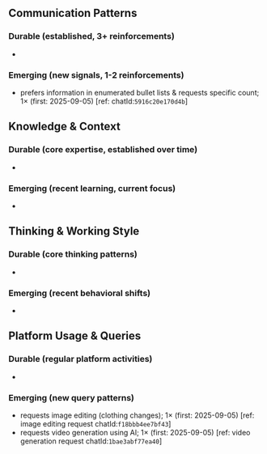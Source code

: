 ## Communication Patterns
### Durable (established, 3+ reinforcements)
-

### Emerging (new signals, 1-2 reinforcements)
- prefers information in enumerated bullet lists & requests specific count; 1× (first: 2025-09-05) [ref: chatId:`5916c20e170d4b`]

## Knowledge & Context
### Durable (core expertise, established over time)
-

### Emerging (recent learning, current focus)
-

## Thinking & Working Style
### Durable (core thinking patterns)
-

### Emerging (recent behavioral shifts)
-

## Platform Usage & Queries
### Durable (regular platform activities)
-

### Emerging (new query patterns)
- requests image editing (clothing changes); 1× (first: 2025-09-05) [ref: image editing request chatId:`f18bbb4ee7bf43`]
- requests video generation using AI; 1× (first: 2025-09-05) [ref: video generation request chatId:`1bae3abf77ea40`]